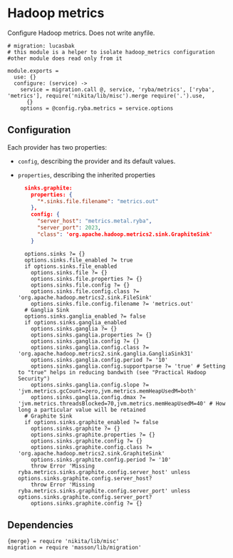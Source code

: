 
# Hadoop metrics

Configure Hadoop metrics. Does not write anyfile.
    
    # migration: lucasbak
    # this module is a helper to isolate hadoop_metrics configuration
    #other module does read only from it
    
    module.exports =
      use: {}
      configure: (service) ->
        service = migration.call @, service, 'ryba/metrics', ['ryba', 'metrics'], require('nikita/lib/misc').merge require('.').use,
          {}
        options = @config.ryba.metrics = service.options

## Configuration
Each provider has two properties:
- `config`, describing the provider and its default values. 
- `properties`, describing the inherited properties
  ```json
    sinks.graphite: 
      properties: {
        "*.sinks.file.filename": "metrics.out"
      },
      config: {
        "server_host": "metrics.metal.ryba",
        "server_port": 2023,
        "class": 'org.apache.hadoop.metrics2.sink.GraphiteSink'
      }
  ```

        options.sinks ?= {}
        options.sinks.file_enabled ?= true
        if options.sinks.file_enabled
          options.sinks.file ?= {}
          options.sinks.file.properties ?= {}
          options.sinks.file.config ?= {}
          options.sinks.file.config.class ?= 'org.apache.hadoop.metrics2.sink.FileSink'
          options.sinks.file.config.filename ?= 'metrics.out'
        # Ganglia Sink
        options.sinks.ganglia_enabled ?= false
        if options.sinks.ganglia_enabled
          options.sinks.ganglia ?= {}
          options.sinks.ganglia.properties ?= {}
          options.sinks.ganglia.config ?= {}
          options.sinks.ganglia.config.class ?= 'org.apache.hadoop.metrics2.sink.ganglia.GangliaSink31'
          options.sinks.ganglia.config.period ?= '10'
          options.sinks.ganglia.config.supportparse ?= 'true' # Setting to "true" helps in reducing bandwith (see "Practical Hadoop Security")
          options.sinks.ganglia.config.slope ?= 'jvm.metrics.gcCount=zero,jvm.metrics.memHeapUsedM=both'
          options.sinks.ganglia.config.dmax ?= 'jvm.metrics.threadsBlocked=70,jvm.metrics.memHeapUsedM=40' # How long a particular value will be retained
        # Graphite Sink
        if options.sinks.graphite_enabled ?= false
          options.sinks.graphite ?= {}
          options.sinks.graphite.properties ?= {}
          options.sinks.graphite.config ?= {}
          options.sinks.graphite.config.class ?= 'org.apache.hadoop.metrics2.sink.GraphiteSink'
          options.sinks.graphite.config.period ?= '10'
          throw Error 'Missing ryba.metrics.sinks.graphite.config.server_host' unless options.sinks.graphite.config.server_host?
          throw Error 'Missing ryba.metrics.sinks.graphite.config.server_port' unless options.sinks.graphite.config.server_port?
          options.sinks.graphite.config ?= {}


## Dependencies

    {merge} = require 'nikita/lib/misc'
    migration = require 'masson/lib/migration'
